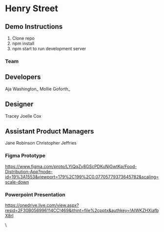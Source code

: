 # Henry Street 

## Demo Instructions

1. Clone repo
2. npm install
3. npm start to run development server 


### Team 
## Developers 
Aja Washington_
Mollie Goforth_

## Designer
Tracey Joelle Cox

## Assistant Product Managers 
Jane Robinson
Christopher Jeffries

### Figma Prototype 
https://www.figma.com/proto/LYjQqZy8GScPDKuNjGwtKp/Food-Distribution-App?node-id=19%3A1553&viewport=179%2C199%2C0.07705779373645782&scaling=scale-down

### Powerpoint Presentation 
https://onedrive.live.com/view.aspx?resid=2F30B056996114CC!469&ithint=file%2cpptx&authkey=!AIWKZHXiafbX8rI

\
